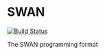 # SWAN

[![Build Status](https://travis-ci.org/TheSwanFactory/SWAN.svg?branch=master)](https://travis-ci.org/TheSwanFactory/SWAN)

The SWAN programming format
